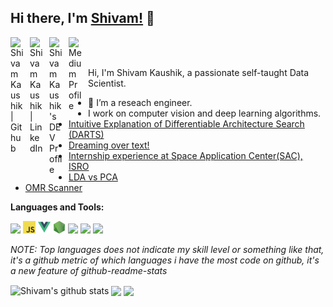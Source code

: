 ## Hi there, I'm [Shivam!](https://mythrex.github.io) 👋

<a href="https://github.com/mythrex">
  <img target="_vblank" align="left" alt="Shivam Kaushik | Github" width="21px" style="margin-right: 10px;" src="https://github.githubassets.com/images/modules/logos_page/GitHub-Mark.png" />
</a>
<a href="https://www.linkedin.com/in/shivamkaushik73/">
  <img target="_vblank" align="left" alt="Shivam Kaushik | LinkedIn" width="21px" style="margin-right: 10px;" src="https://image.flaticon.com/icons/svg/174/174857.svg" />
</a>
<a href="https://dev.to/mythrex">
  <img target="_vblank" align="left" src="https://d2fltix0v2e0sb.cloudfront.net/dev-badge.svg" alt="Shivam Kaushik's DEV Profile" width="21px" style="margin-right: 10px;">
</a>
<a href="https://medium.com/@shivam.kaushik73">
  <img target="_vblank" align="left" src="https://image.flaticon.com/icons/svg/2111/2111505.svg" alt="Medium Profile" width="21px" style="margin-right: 10px;">
</a>
<!--  -->

<br />
<br />

Hi, I'm Shivam Kaushik, a passionate self-taught Data Scientist.

- 🌱 I’m a reseach engineer.
- I work on computer vision and deep learning algorithms.
- [Intuitive Explanation of Differentiable Architecture Search (DARTS)](https://towardsdatascience.com/intuitive-explanation-of-differentiable-architecture-search-darts-692bdadcc69c?source=email-396d46fdd644--writer.postDistributed&sk=1fa1479fd856aa45de27be35abcb017c)
- [Dreaming over text!](https://towardsdatascience.com/dreaming-over-text-f6745c829cee)
- [Internship experience at Space Application Center(SAC), ISRO](https://medium.com/@shivam.kaushik73/internship-experience-at-space-application-center-sac-isro-86a5576fb62)
- [LDA vs PCA](https://github.com/mythrex/PCA-vs-LDA/blob/master/LDA.ipynb)
- [OMR Scanner](https://github.com/mythrex/OMR-Scanner)

**Languages and Tools:**

<code><img height="20" src="https://img.icons8.com/color/48/000000/python.png"></code>
<code><img height="20" src="https://raw.githubusercontent.com/github/explore/80688e429a7d4ef2fca1e82350fe8e3517d3494d/topics/javascript/javascript.png"></code>
<code><img height="20" src="https://raw.githubusercontent.com/github/explore/80688e429a7d4ef2fca1e82350fe8e3517d3494d/topics/vue/vue.png"></code>
<code><img height="20" src="https://raw.githubusercontent.com/github/explore/80688e429a7d4ef2fca1e82350fe8e3517d3494d/topics/nodejs/nodejs.png"></code>
<code><img height="20" src="https://www.vectorlogo.zone/logos/pytorch/pytorch-icon.svg"></code>
<code><img height="20" src="https://www.vectorlogo.zone/logos/tensorflow/tensorflow-icon.svg"></code>
<code><img height="20" src="https://www.vectorlogo.zone/logos/numpy/numpy-icon.svg"></code>

_NOTE: Top languages does not indicate my skill level or something like that, it's a github metric of which languages i have the most code on github, it's a new feature of github-readme-stats_

<img align="center" src="https://github-readme-stats.vercel.app/api?username=mythrex&show_icons=true&include_all_commits=true&theme=radical" alt="Shivam's github stats" />

<img align="center" src="https://github-readme-stats.vercel.app/api/top-langs/?username=mythrex&layout=compact&theme=radical" />

<a target="_vblank" href="https://github.com/mythrex">
<img align="center" src="https://github-readme-stats.vercel.app/api/pin/?username=mythrex&repo=OMR-Scanner&theme=radical" />
</a>
